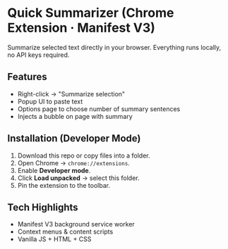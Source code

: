 # Quick Summarizer (Chrome Extension · Manifest V3)

Summarize selected text directly in your browser. Everything runs locally, no API keys required.

## Features
- Right-click → "Summarize selection"
- Popup UI to paste text
- Options page to choose number of summary sentences
- Injects a bubble on page with summary

## Installation (Developer Mode)
1. Download this repo or copy files into a folder.
2. Open Chrome → `chrome://extensions`.
3. Enable **Developer mode**.
4. Click **Load unpacked** → select this folder.
5. Pin the extension to the toolbar.

## Tech Highlights
- Manifest V3 background service worker
- Context menus & content scripts
- Vanilla JS + HTML + CSS

